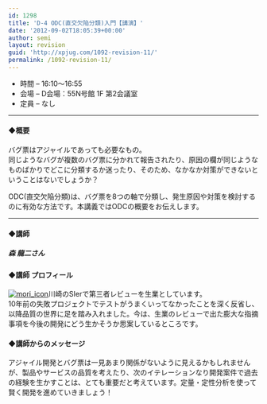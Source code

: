 ```yaml
---
id: 1298
title: 'D-4 ODC(直交欠陥分類)入門【講演】'
date: '2012-09-02T18:05:39+00:00'
author: semi
layout: revision
guid: 'http://xpjug.com/1092-revision-11/'
permalink: /1092-revision-11/
---
```


- 時間 – 16:10〜16:55
- 会場 – D会場：55N号館 1F 第2会議室
- 定員 – なし

---

#### ◆概要

バグ票はアジャイルであっても必要なもの。  
同じようなバグが複数のバグ票に分かれて報告されたり、原因の欄が同じようなものばかりでどこに分類するか迷ったり、そのため、なかなか対策ができないということはないでしょうか？

ODC(直交欠陥分類)は、バグ票を8つの軸で分類し、発生原因や対策を検討するのに有効な方法です。本講義ではODCの概要をお伝えします。

---

#### ◆講師

##### 森 龍二さん

#### ◆講師 プロフィール

[![](http://xpjug.com/wp-content/uploads/2012/08/mori_icon-150x150.jpg "mori_icon")](http://xpjug.com/wp-content/uploads/2012/08/mori_icon.jpg)川崎のSIerで第三者レビューを生業としています。  
10年前の失敗プロジェクトでテストがうまくいってなかったことを深く反省し、以降品質の世界に足を踏み入れました。今は、生業のレビューで出た膨大な指摘事項を今後の開発にどう生かそうか思案しているところです。

#### ◆講師からのメッセージ

アジャイル開発とバグ票は一見あまり関係がないように見えるかもしれませんが、製品やサービスの品質を考えたり、次のイテレーションなり開発案件で過去の経験を生かすことは、とても重要だと考えています。定量・定性分析を使って賢く開発を進めていきましょう！